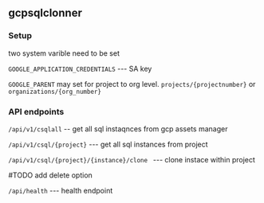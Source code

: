 ## gcpsqlclonner
### Setup
two system varible need to be set 

```GOOGLE_APPLICATION_CREDENTIALS``` ---  SA key

```GOOGLE_PARENT``` may set for project to org level.
 ```projects/{projectnumber}```
or 
```organizations/{org_number}```

### API endpoints

```/api/v1/csqlall``` -- get all sql instaqnces from gcp assets manager

```/api/v1/csql/{project}``` --- get all sql instances from project

```/api/v1/csql/{project}/{instance}/clone ``` --- clone instace within project 

#TODO add delete option

```/api/health``` --- health endpoint
